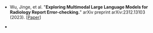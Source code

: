 


* Wu, Jinge, et al. "**Exploring Multimodal Large Language Models for Radiology Report Error-checking.**" arXiv preprint arXiv:2312.13103 (2023).
  [[Paper](https://arxiv.org/abs/2312.13103)]

* 
